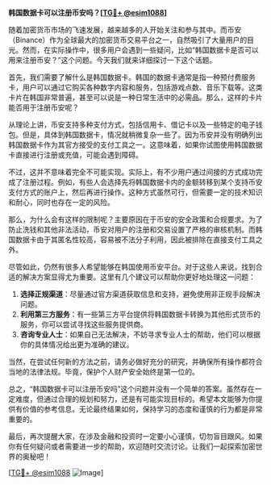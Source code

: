 **韩国数据卡可以注册币安吗？[[TG💪+ @esim1088](https://t.me/s/esim1088)]**

随着加密货币市场的飞速发展，越来越多的人开始关注和参与其中。而币安（Binance）作为全球最大的加密货币交易平台之一，自然吸引了大量用户的目光。然而，在实际操作中，很多用户会遇到一些疑问，比如“韩国数据卡是否可以用来注册币安？”这个问题。今天我们就来详细探讨一下这个话题。

首先，我们需要了解什么是韩国数据卡。韩国的数据卡通常是指一种预付费服务卡，用户可以通过它购买各种数字内容和服务，包括游戏点数、音乐下载等。这类卡片在韩国非常普遍，甚至可以说是一种日常生活中的必需品。那么，这样的卡片能否用于注册币安呢？

从理论上讲，币安支持多种支付方式，包括信用卡、借记卡以及一些特定的电子钱包。但是，具体到韩国数据卡，情况就稍微复杂一些了。因为币安并没有明确列出韩国数据卡作为其官方接受的支付工具之一。这意味着，如果你试图使用韩国数据卡直接进行注册或充值，可能会遇到障碍。

不过，这并不意味着完全不可能实现。实际上，有不少用户通过间接的方式成功完成了注册过程。例如，有些人会选择先将韩国数据卡内的金额转移到某个支持币安支付方式的账户上，然后再进行操作。这种方式虽然可行，但需要一定的技术知识和耐心，同时也存在一定的风险。

那么，为什么会有这样的限制呢？主要原因在于币安的安全政策和合规要求。为了防止洗钱和其他非法活动，币安对用户的注册和交易设置了严格的审核机制。而韩国数据卡由于其匿名性较高，容易被不法分子利用，因此被排除在直接支付工具之外。

尽管如此，仍然有很多人希望能够在韩国使用币安平台。对于这些人来说，找到合适的解决方案显得尤为重要。这里有几个建议可以帮助你更好地处理这一问题：

1. **选择正规渠道**：尽量通过官方渠道获取信息和支持，避免使用非正规手段解决问题。
2. **利用第三方服务**：有一些第三方平台提供将韩国数据卡转换为其他形式货币的服务，你可以尝试寻找这些服务提供商。
3. **咨询专业人士**：如果自己无法解决，不妨寻求专业人士的帮助，他们可以根据你的具体情况给出更为准确的建议。

当然，在尝试任何新的方法之前，请务必做好充分的研究，并确保所有操作都符合当地的法律法规。毕竟，保护个人财产安全始终是第一位的。

总之，“韩国数据卡可以注册币安吗”这个问题并没有一个简单的答案。虽然存在一定难度，但通过合理的规划和努力，还是有可能实现目标的。希望本文能够为你提供有价值的参考信息。无论最终结果如何，保持学习的态度和谨慎的行为都是非常重要的。

最后，再次提醒大家，在涉及金融和投资时一定要小心谨慎，切勿盲目跟风。如果你有任何疑问或者需要进一步的帮助，欢迎随时交流讨论。让我们一起探索加密世界的奥秘吧！

[[TG💪+ @esim1088](https://t.me/s/esim1088) ![Image](https://i.postimg.cc/4NQfJmqS/Snipaste-2025-05-13-00-14-12.png)]